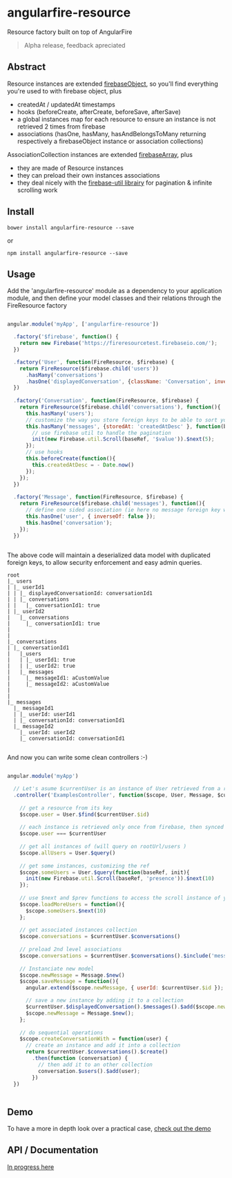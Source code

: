 # angularfire-resource

Resource factory built on top of AngularFire

> Alpha release, feedback apreciated 

## Abstract

Resource instances are extended [firebaseObject](https://www.firebase.com/docs/web/libraries/angular/api.html), so you'll find everything you're used to with firebase object, plus 
+ createdAt / updatedAt timestamps
+ hooks (beforeCreate, afterCreate, beforeSave, afterSave)
+ a global instances map for each resource to ensure an instance is not retrieved 2 times from firebase
+ associations (hasOne, hasMany, hasAndBelongsToMany returning respectively a firebaseObject instance or association collections)

AssociationCollection instances are extended [firebaseArray](https://www.firebase.com/docs/web/libraries/angular/api.html), plus 
+ they are made of Resource instances
+ they can preload their own instances associations
+ they deal nicely with the [firebase-util librairy](https://github.com/firebase/firebase-util) for pagination & infinite scrolling work

## Install

```
bower install angularfire-resource --save
```
or

```
npm install angularfire-resource --save
```

## Usage

Add the 'angularfire-resource' module as a dependency to your application module, and then define your model classes and their relations 
through the FireResource factory

```javascript

angular.module('myApp', ['angularfire-resource'])

  .factory('$firebase', function() {
    return new Firebase('https://fireresourcetest.firebaseio.com/');
  })

  .factory('User', function(FireResource, $firebase) {
    return FireResource($firebase.child('users'))
      .hasMany('conversations')
      .hasOne('displayedConversation', {className: 'Conversation', inverseOf: false, foreignKey: 'displayedConversationId' })
  })
  
  .factory('Conversation', function(FireResource, $firebase) {
    return FireResource($firebase.child('conversations'), function(){
      this.hasMany('users');
      // customize the way you store foreign keys to be able to sort your association collection
      this.hasMany('messages', {storedAt: 'createdAtDesc' }, function(baseRef, init){
        // use firebase util to handle the pagination
        init(new Firebase.util.Scroll(baseRef, '$value')).$next(5);  
      });
      // use hooks
      this.beforeCreate(function(){        
        this.createdAtDesc = - Date.now()
      });
    });
  })
  
  .factory('Message', function(FireResource, $firebase) {
    return FireResource($firebase.child('messages'), function(){
      // define one sided association (ie here no message foreign key will be set into the user model)
      this.hasOne('user', { inverseOf: false }); 
      this.hasOne('conversation');
    });
  })
  
```

The above code will maintain a deserialized data model with duplicated foreign keys, to allow security enforcement and easy admin queries.

```
root
|_ users
| |_ userId1
| | |_ displayedConversationId: conversationId1
| | |_ conversations
| |   |_ conversationId1: true
| |_ userId2
|   |_ conversations
|     |_ conversationId1: true
|
|
|_ conversations
| |_ conversationId1
|   |_users
|   | |_ userId1: true
|   | |_ userId2: true
|   |_ messages
|     |_ messageId1: aCustomValue 
|     |_ messageId2: aCustomValue
|
|
|_ messages
  |_ messageId1
  | |_ userId: userId1
  | |_ conversationId: conversationId1
  |_ messageId2
    |_ userId: userId2
    |_ conversationId: conversationId1
    
```

And now you can write some clean controllers :-)

```javascript

angular.module('myApp')

  // Let's asume $currentUser is an instance of User retrieved from a resolve
  .controller('ExamplesController', function($scope, User, Message, $currentUser){
    
    // get a resource from its key
    $scope.user = User.$find($currentUser.$id)
    
    // each instance is retrieved only once from firebase, then synced thanks to the angularfire ObjectSyncManager
    $scope.user === $currentUser
     
    // get all instances of (will query on rootUrl/users ) 
    $scope.allUsers = User.$query()
    
    // get some instances, customizing the ref
    $scope.someUsers = User.$query(function(baseRef, init){
      init(new Firebase.util.Scroll(baseRef, 'presence')).$next(10)
    });
    
    // use $next and $prev functions to access the scroll instance of your custom ref (if firebase util is used)
    $scope.loadMoreUsers = function(){
      $scope.someUsers.$next(10)
    };
    
    // get associated instances collection
    $scope.conversations = $currentUser.$conversations()
    
    // preload 2nd level associations
    $scope.conversations = $currentUser.$conversations().$include('messages')
    
    // Instanciate new model 
    $scope.newMessage = Message.$new()
    $scope.saveMessage = function(){
      angular.extend($scope.newMessage, { userId: $currentUser.$id });

      // save a new instance by adding it to a collection 
      $currentUser.$displayedConversation().$messages().$add($scope.newMessage)
      $scope.newMessage = Message.$new();
    };
    
    // do sequential operations
    $scope.createConversationWith = function(user) {
      // create an instance and add it into a collection
      return $currentUser.$conversations().$create()
        .then(function (conversation) {
          // then add it to an other collection
          conversation.$users().$add(user);
        })
  })
    
```
## Demo

To have a more in depth look over a practical case, [check out the demo](http://itkin.github.io/angularfire-resource/demo/index.html)

## API / Documentation

[In progress here](http://itkin.github.io/angularfire-resource/doc/index.html)
 




